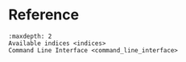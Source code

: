 # Reference

```{toctree}
:maxdepth: 2
Available indices <indices>
Command Line Interface <command_line_interface>
```
